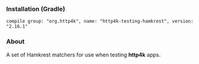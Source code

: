 ### Installation (Gradle)
```compile group: "org.http4k", name: "http4k-testing-hamkrest", version: "2.16.1"```

### About

A set of Hamkrest matchers for use when testing **http4k** apps.
